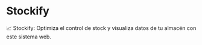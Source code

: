 # Stockify
📈 Stockify: Optimiza el control de stock y visualiza datos de tu almacén con este sistema web.
